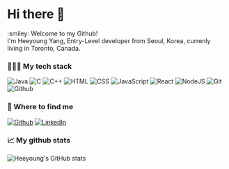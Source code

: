 <h1> Hi there 👋 </h1>
:smiley: Welcome to my Github!<br/>
I'm Heeyoung Yang, Entry-Level developer from Seoul, Korea, currenly living in Toronto, Canada.

<br/>

### 👨🏻‍💻 My tech stack

![Java](https://img.shields.io/badge/-JAVA-orange?logo=java)
![C](https://img.shields.io/badge/-C-blue?logo=C)
![C++](https://img.shields.io/badge/-C%2B%2B-blue?logo=C++)
![HTML](https://img.shields.io/badge/-HTML-orange?logo=html5)
![CSS](https://img.shields.io/badge/-CSS-blue?logo=css3)
![JavaScript](https://img.shields.io/badge/-JavaScript-yellow?logo=javascript)
![React](https://img.shields.io/badge/-React-black?logo=react)
![NodeJS](https://img.shields.io/badge/-NodeJS-brightgreen?logo=nodejs)
![Git](https://img.shields.io/badge/-Git-red?logo=git)
![Github](https://img.shields.io/badge/-Github-blueviolet?logo=github)


### 💬 Where to find me 

<p><a href="[https://github.com/thmsgbrt](https://github.com/dev-heeyoung)" target="_blank"><img alt="Github" src="https://img.shields.io/badge/GitHub-%2312100E.svg?&style=for-the-badge&logo=Github&logoColor=white" /></a> <a href="[https://www.linkedin.com/in/thomas-guibert](https://www.linkedin.com/in/heeyoung-yang-660661221/)" target="_blank"><img alt="LinkedIn" src="https://img.shields.io/badge/linkedin-%230077B5.svg?&style=for-the-badge&logo=linkedin&logoColor=white" /></a>
</p>


### 📈 My github stats 
  
![Heeyoung's GitHub stats](https://github-readme-stats.vercel.app/api?username=dev-heeyoung&show_icons=true&theme=radical)
